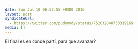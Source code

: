 ```yaml
---
date: Sun Jul 10 06:52:55 +0000 2016
layout: post
syndicateUrl:
  - https://twitter.com/pudymody/status/752032840733319169
media: []
---
```

El final es en donde partí, para que avanzar?

